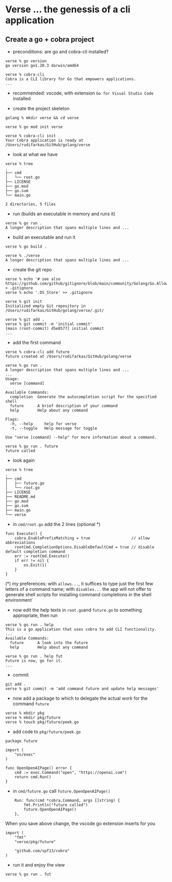 # Verse ... the genessis of a cli application

## Create a go + cobra project

- preconditions: are go and cobra-cli installed?

```
verse % go version
go version go1.20.3 darwin/amd64

verse % cobra-cli
Cobra is a CLI library for Go that empowers applications.
...
```

- recommended: vscode, with extension `Go for Visual Studio Code` installed

- create the project skeleton

```
golang % mkdir verse && cd verse

verse % go mod init verse

verse % cobra-cli init
Your Cobra application is ready at
/Users/rudifarkas/GitHub/golang/verse
```

- look at what we have

```
verse % tree
.
├── cmd
│   └── root.go
├── LICENSE
├── go.mod
├── go.sum
└── main.go

2 directories, 5 files
```

- run (builds an executable in memory and runs it)

```
verse % go run .
A longer description that spans multiple lines and ...
```

- build an executable and run it

```
verse % go build .

verse % ./verse
A longer description that spans multiple lines and ...
```

- create the git repo

```
verse % echo '# see also https://github.com/github/gitignore/blob/main/community/Golang/Go.AllowList.gitignore' > .gitignore
verse % echo '.DS_Store' >> .gitignore

verse % git init
Initialized empty Git repository in /Users/rudifarkas/GitHub/golang/verse/.git/

verse % git add .
verse % git commit -m 'initial commit'
[main (root-commit) d5e8577] initial commit
...
```

- add the first command

```
verse % cobra-cli add future
future created at /Users/rudifarkas/GitHub/golang/verse

verse % go run .
A longer description that spans multiple lines and ...
...
Usage:
  verse [command]

Available Commands:
  completion  Generate the autocompletion script for the specified shell
  future      A brief description of your command
  help        Help about any command

Flags:
  -h, --help     help for verse
  -t, --toggle   Help message for toggle

Use "verse [command] --help" for more information about a command.

verse % go run . future
future called
```

- look again

```
verse % tree
.
├── cmd
│   ├── future.go
│   └── root.go
├── LICENSE
├── README.md
├── go.mod
├── go.sum
├── main.go
└── verse
```

- in `cmd/root.go` add the 2 lines (optional \*)

```
func Execute() {
    cobra.EnablePrefixMatching = true                  // allow abbreviations
    rootCmd.CompletionOptions.DisableDefaultCmd = true // disable default completion command
    err := rootCmd.Execute()
    if err != nil {
        os.Exit(1)
    }
}
```

(\*) my preferences: with `allows...`, it suffices to type just the first few letters of a command name; with `disables...` the app will not offer to generate shell scripts for installing command completions in the shell environment`

- now edit the help texts in `root.go`and `future.go` to something appropriate, then run

```
verse % go run . help
This is a go application that uses cobra to add CLI functionality.
...
Available Commands:
  future      A look into the future
  help        Help about any command

verse % go run . help fut
Future is now, go for it.
...
```

- commit

```
git add .
verse % git commit -m 'add command future and update help messages'
```

- now add a package to which to delegate the actual work for the command `future`

```
verse % mkdir pkg
verse % mkdir pkg/future
verse % touch pkg/future/peek.go
```

- add code to `pkg/future/peek.go`

```
package future

import (
    "os/exec"
)

func OpenOpenAIPage() error {
    cmd := exec.Command("open", "https://openai.com")
    return cmd.Run()
}
```

- in `cmd/future.go` call `future.OpenOpenAIPage()`

```
    Run: func(cmd *cobra.Command, args []string) {
        fmt.Println("future called")
        future.OpenOpenAIPage()
    },
```

When you save above change, the vscode go extension inserts for you

```
import (
    "fmt"
    "verse/pkg/future"

    "github.com/spf13/cobra"
)
```

- run it and enjoy the view

```
verse % go run . fut
```
